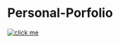 # Personal-Porfolio
[![click me](https://img.shields.io/badge/Porfolio-click%20here-orange)](https://mte-tonmoy.github.io/Personal-Porfolio/)
